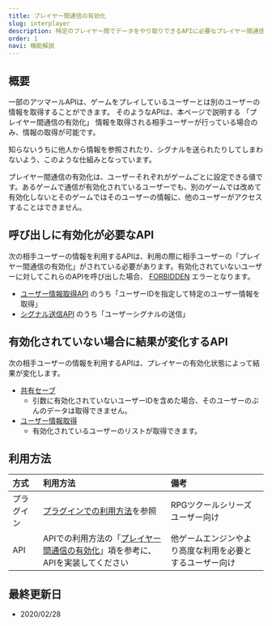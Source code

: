 ```yaml
---
title: プレイヤー間通信の有効化
slug: interplayer
description: 特定のプレイヤー間でデータをやり取りできるAPIに必要なプレイヤー間通信の有効化について
order: 1
navi: 機能解説
---
```

    
## 概要
一部のアツマールAPIは、ゲームをプレイしているユーザーとは別のユーザーの情報を取得することができます。 そのようなAPIは、本ページで説明する 「プレイヤー間通信の有効化」 情報を取得される相手ユーザーが行っている場合のみ、情報の取得が可能です。
  
知らないうちに他人から情報を参照されたり、シグナルを送られたりしてしまわないよう、このような仕組みとなっています。
  
プレイヤー間通信の有効化は、ユーザーそれぞれがゲームごとに設定できる値です。あるゲームで通信が有効化されているユーザーでも、別のゲームでは改めて有効化しないとそのゲームではそのユーザーの情報に、他のユーザーがアクセスすることはできません。
    
## 呼び出しに有効化が必要なAPI
次の相手ユーザーの情報を利用するAPIは、利用の際に相手ユーザーの「プレイヤー間通信の有効化」がされている必要があります。有効化されていないユーザーに対してこれらのAPIを呼び出した場合、 [FORBIDDEN](/documents/error) エラーとなります。
 - [ユーザー情報取得API](/user) のうち「ユーザーIDを指定して特定のユーザー情報を取得」
 - [シグナル送信API](/signal) のうち「ユーザーシグナルの送信」
    
## 有効化されていない場合に結果が変化するAPI
次の相手ユーザーの情報を利用するAPIは、プレイヤーの有効化状態によって結果が変化します。
 - [共有セーブ](shared-save)
    - 引数に有効化されていないユーザーIDを含めた場合、そのユーザーのぶんのデータは取得できません。
 - [ユーザー情報取得](user)
    - 有効化されているユーザーのリストが取得できます。
    
## 利用方法

方式|利用方法|備考
:---|:---|:---
プラグイン|[プラグインでの利用方法](/plugins)を参照|RPGツクールシリーズユーザー向け
API|APIでの利用方法の「[プレイヤー間通信の有効化](/apis/interplayer)」項を参考に、APIを実装してください|他ゲームエンジンやより高度な利用を必要とするユーザー向け

    
## 最終更新日
 - 2020/02/28
